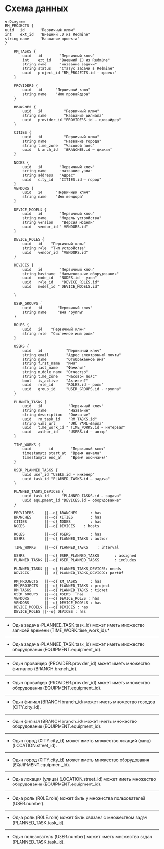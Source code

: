 # Схема данных

```mermaid
erDiagram
RM_PROJECTS {
uuid   id       "Первичный ключ"
int    ext_id   "Внешний ID из Redmine"
string name     "Название проекта"
}

    RM_TASKS {
        uuid   id        "Первичный ключ"
        int    ext_id    "Внешний ID из Redmine"
        string name      "название задачи"
        string status    "Статус задачи в Redmine"
        uuid   project_id "RM_PROJECTS.id — проект"
    }

    PROVIDERS {
        uuid   id      "Первичный ключ"
        string name    "Имя провайдера"
    }

    BRANCHES {
        uuid   id          "Первичный ключ"
        string name        "Название филиала"
        uuid   provider_id "PROVIDERS.id — провайдер"
    }

    CITIES {
        uuid   id          "Первичный ключ"
        string name        "Название города"
        string time_zone   "Часовой пояс"
        uuid   branch_id   "BRANCHES.id — филиал"
    }

    NODES {
        uuid   id        "Первичный ключ"
        string name      "Название узла"
        string address   "Адрес"
        uuid   city_id   "CITIES.id — город"
    }
    VENDORS {
        uuid   id      "Первичный ключ"
        string name    "Имя вендора"
    }

    DEVICE_MODELS {
        uuid   id        "Первичный ключ"
        string name      "Модель устройства"
        string version    "Версия модели"
        uuid   vendor_id " VENDORS.id"
    }

    DEVICE_ROLES {
        uuid   id    "Первичный ключ"
        string role  "Тип устройства"
        uuid   vendor_id  "VENDORS.id"
    }

    DEVICES {
        uuid   id        "Первичный ключ"
        string hostname  "Наименование оборудования"
        uuid   node_id   "NODES.id — узел"
        uuid   role_id    "DEVICE_ROLES.id"
        uuid   model_id " DEVICE_MODELS.id"

    }

    USER_GROUPS {
        uuid   id       "Первичный ключ"
        string name     "Имя группы"
    }

    ROLES {
        uuid   id    "Первичный ключ"
        string role  "Системное имя роли"
    }

    USERS {
        uuid   id           "Первичный ключ"
        string email        "Адрес электронной почты"
        string name         "Отображаемое имя"
        string first_name   "Имя"
        string last_name    "Фамилия"
        string middle_name  "Отчество"
        string time_zone    "Часовой пояс"
        bool   is_active    "Активен?"
        uuid   role_id      "ROLES.id — роль"
        uuid   group_id     "USER_GROUPS.id - группа"
    }

    PLANNED_TASKS {
        uuid   id            "Первичный ключ"
        string name          "Название"
        string description   "Описание"
        uuid   rm_task_id    "RM_TASKS.id"
        string yaml_url      "URL YAML‑файла"
        uuid   time_work_id " TIME_WORKS.id — интервал"
        uuid   author_id     "USERS.id — автор"
    }

    TIME_WORKS {
        uuid        id        "Первичный ключ"
        timestamptz start_at  "Время начала"
        timestamptz end_at    "Время окончания"
    }

    USER_PLANNED_TASKS {
        uuid user_id "USERS.id — инженер"
        uuid task_id "PLANNED_TASKS.id — задача"
    }

    PLANNED_TASKS_DEVICES {
        uuid task_id      "PLANNED_TASKS.id — задача"
        uuid equipment_id "DEVICES.id — оборудование"
    }

    PROVIDERS     ||--o{ BRANCHES      : has
    BRANCHES      ||--o{ CITIES        : has
    CITIES        ||--o{ NODES         : has
    NODES         ||--o{ DEVICES    : hosts

    ROLES         ||--o{ USERS         : has
    USERS         ||--o{ PLANNED_TASKS : author

    TIME_WORKS    ||--o{ PLANNED_TASKS    : interval

    USERS         ||--o{ USER_PLANNED_TASKS       : assigned
    PLANNED_TASKS ||--o{ USER_PLANNED_TASKS       : includes

    PLANNED_TASKS ||--o{ PLANNED_TASKS_DEVICES: needs
    DEVICES       ||--o{ PLANNED_TASKS_DEVICES: partOf

    RM_PROJECTS   ||--o{ RM_TASKS      : has
    RM_PROJECTS   ||--o{ PLANNED_TASKS : project
    RM_TASKS      ||--o{ PLANNED_TASKS : ticket
    USER_GROUPS   ||--o{ USERS : has
    VENDORS       ||--o{ DEVICE_ROLES : has
    VENDORS       ||--o{ DEVICE_MODELS : has
    DEVICE_MODELS ||--o{ DEVICES : has
    DEVICE_ROLES ||--o{ DEVICES : has
```

---

- Одна задача (PLANNED_TASK.task_id) может иметь множество записей времени (TIME_WORK.time_work_id).\*

---

- Одна задача (PLANNED_TASK.task_id) может иметь множество оборудования (EQUIPMENT.equipment_id).

---

- Один провайдер (PROVIDER.provider_id) может иметь множество филиалов (BRANCH.branch_id).

---

- Один провайдер (PROVIDER.provider_id) может иметь множество оборудования (EQUIPMENT.equipment_id).

---

- Один филиал (BRANCH.branch_id) может иметь множество городов (CITY.city_id).

---

- Один филиал (BRANCH.branch_id) может иметь множество оборудования (EQUIPMENT.equipment_id).

---

- Один город (CITY.city_id) может иметь множество локаций (улиц) (LOCATION.street_id).

---

- Один город (CITY.city_id) может иметь множество оборудования (EQUIPMENT.equipment_id).

---

- Одна локация (улица) (LOCATION.street_id) может иметь множество оборудования (EQUIPMENT.equipment_id).

---

- Одна роль (ROLE.role) может быть у множества пользователей (USER.number).

---

- Одна роль (ROLE.role) может быть связана с множеством задач (PLANNED_TASK.task_id).

---

- Один пользователь (USER.number) может иметь множество задач (PLANNED_TASK.task_id).
